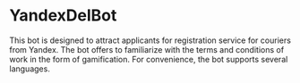 # YandexDelBot
This bot is designed to attract applicants for registration service for couriers from Yandex.  The bot offers to familiarize with the terms and conditions of work in the form of gamification.   For convenience, the bot supports several languages.

